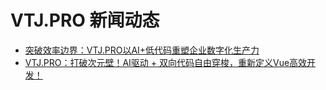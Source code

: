 # VTJ.PRO 新闻动态

- [突破效率边界：VTJ.PRO以AI+低代码重塑企业数字化生产力](./2025-06-29.md)
- [VTJ.PRO：打破次元壁！AI驱动 + 双向代码自由穿梭，重新定义Vue高效开发！](./2025-06-28.md)
